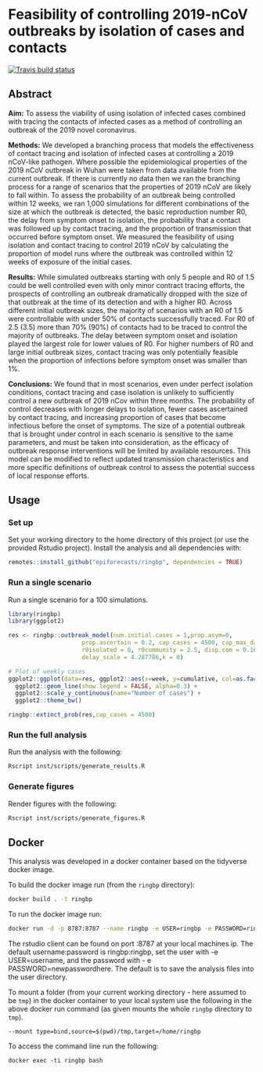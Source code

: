 # Feasibility of controlling 2019-nCoV outbreaks by isolation of cases and contacts

[![Travis build status](https://travis-ci.org/epiforecasts/ringbp.svg?branch=master)](https://travis-ci.org/epiforecasts/ringbp)

## Abstract


**Aim:** To assess the viability of using isolation of infected cases combined with tracing the contacts of infected cases as a method of controlling an outbreak of the 2019 novel coronavirus.

**Methods:** We developed a branching process that models the effectiveness of contact tracing and isolation of infected cases at controlling a 2019 nCoV-like pathogen. Where possible the epidemiological properties of the 2019 nCoV outbreak in Wuhan were taken from data available from the current outbreak. If there is currently no data then we ran the branching process for a range of scenarios that the properties of 2019 nCoV are likely to fall within. To assess the probability of an outbreak being controlled within 12 weeks, we ran 1,000 simulations for different combinations of the size at which the outbreak is detected, the basic reproduction number R0, the delay from symptom onset to isolation, the probability that a contact was followed up by contact tracing, and the proportion of transmission that occurred before symptom onset. We measured the feasibility of using isolation and contact tracing to control 2019 nCoV by calculating the proportion of model runs where the outbreak was controlled within 12 weeks of exposure of the initial cases.

**Results:** While simulated outbreaks starting with only 5 people and R0 of 1.5 could be well controlled even with only minor contract tracing efforts, the prospects of controlling an outbreak dramatically dropped with the size of that outbreak at the time of its detection and with a higher R0. Across different initial outbreak sizes, the majority of scenarios with an R0 of 1.5 were controllable with under 50% of contacts successfully traced. For R0 of 2.5 (3.5) more than 70% (90%) of contacts had to be traced to control the majority of outbreaks. The delay between symptom onset and isolation played the largest role for lower values of R0. For higher numbers of R0 and large initial outbreak sizes, contact tracing was only potentially feasible when the proportion of infections before symptom onset was smaller than 1%.

**Conclusions:** We found that in most scenarios, even under perfect isolation conditions, contact tracing and case isolation is unlikely to sufficiently control a new outbreak of 2019 nCov within three months. The probability of control decreases with longer delays to isolation, fewer cases ascertained by contact tracing, and increasing proportion of cases that become infectious before the onset of symptoms. The size of a potential outbreak that is brought under control in each scenario is sensitive to the same parameters, and must be taken into consideration, as the efficacy of outbreak response interventions will be limited by available resources. This model can be modified to reflect updated transmission characteristics and more specific definitions of outbreak control to assess the potential success of local response efforts.

## Usage

### Set up

Set your working directory to the home directory of this project (or use the provided Rstudio project). Install the analysis and all dependencies with: 

```r
remotes::install_github("epiforecasts/ringbp", dependencies = TRUE)
```

### Run a single scenario

Run a single scenario for a 100 simulations.

```r
library(ringbp)
library(ggplot2)

res <- ringbp::outbreak_model(num.initial.cases = 1,prop.asym=0,
                     prop.ascertain = 0.2, cap_cases = 4500, cap_max_days = 350,
                     r0isolated = 0, r0community = 2.5, disp.com = 0.16, disp.iso = 1, delay_shape = 1.651524,
                     delay_scale = 4.287786,k = 0)

# Plot of weekly cases
ggplot2::ggplot(data=res, ggplot2::aes(x=week, y=cumulative, col=as.factor(sim))) +
  ggplot2::geom_line(show.legend = FALSE, alpha=0.3) +
  ggplot2::scale_y_continuous(name="Number of cases") + 
  ggplot2::theme_bw()

ringbp::extinct_prob(res,cap_cases = 4500)
```

### Run the full analysis

Run the analysis with the following:

```bash
Rscript inst/scripts/generate_results.R
```

### Generate figures

Render figures with the following:

```bash
Rscript inst/scripts/generate_figures.R
```

## Docker 

This analysis was developed in a docker container based on the tidyverse docker image. 

To build the docker image run (from the `ringbp` directory):

```bash
docker build . -t ringbp
```

To run the docker image run:

```bash
docker run -d -p 8787:8787 --name ringbp -e USER=ringbp -e PASSWORD=ringbp ringbp
```

The rstudio client can be found on port :8787 at your local machines ip. The default username:password is ringbp:ringbp, set the user with -e USER=username, and the password with - e PASSWORD=newpasswordhere. The default is to save the analysis files into the user directory.

To mount a folder (from your current working directory - here assumed to be `tmp`) in the docker container to your local system use the following in the above docker run command (as given mounts the whole `ringbp` directory to `tmp`).

```{bash, eval = FALSE}
--mount type=bind,source=$(pwd)/tmp,target=/home/ringbp
```

To access the command line run the following:

```{bash, eval = FALSE}
docker exec -ti ringbp bash
```

